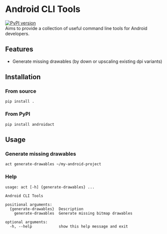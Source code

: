 # Android CLI Tools
[![PyPI version](https://badge.fury.io/py/androidact.svg)](https://badge.fury.io/py/androidact)  
Aims to provide a collection of useful command line tools for Android developers.

## Features
- Generate missing drawables (by down or upscaling existing dpi variants)

## Installation

### From source
`pip install .`

### From PyPI
`pip install androidact`

## Usage
### Generate missing drawables
`act generate-drawables ~/my-android-project`

### Help
```
usage: act [-h] {generate-drawables} ...

Android CLI Tools

positional arguments:
  {generate-drawables}  Description
    generate-drawables  Generate missing bitmap drawables

optional arguments:
  -h, --help            show this help message and exit
```
